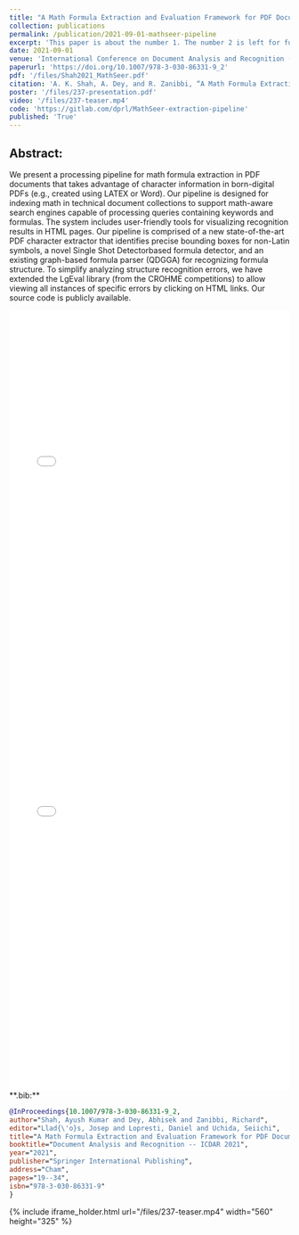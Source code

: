 ```yaml
---
title: "A Math Formula Extraction and Evaluation Framework for PDF Documents"
collection: publications
permalink: /publication/2021-09-01-mathseer-pipeline
excerpt: 'This paper is about the number 1. The number 2 is left for future work.'
date: 2021-09-01
venue: 'International Conference on Document Analysis and Recognition (ICDAR)'
paperurl: 'https://doi.org/10.1007/978-3-030-86331-9_2'
pdf: '/files/Shah2021_MathSeer.pdf'
citation: 'A. K. Shah, A. Dey, and R. Zanibbi, “A Math Formula Extraction and Evaluation Framework for PDF Documents,” in Document Analysis and Recognition – ICDAR 2021, Cham, 2021, pp. 19–34. doi: 10.1007/978-3-030-86331-9_2.'
poster: '/files/237-presentation.pdf'
video: '/files/237-teaser.mp4'
code: 'https://gitlab.com/dprl/MathSeer-extraction-pipeline'
published: 'True'
---
```


## Abstract:

We present a processing pipeline for math formula extraction in PDF documents that takes advantage of character information
in born-digital PDFs (e.g., created using LATEX or Word). Our pipeline
is designed for indexing math in technical document collections to support math-aware search engines capable of processing queries containing
keywords and formulas. The system includes user-friendly tools for visualizing recognition results in HTML pages. Our pipeline is comprised
of a new state-of-the-art PDF character extractor that identifies precise
bounding boxes for non-Latin symbols, a novel Single Shot Detectorbased formula detector, and an existing graph-based formula parser (QDGGA) for recognizing formula structure. To simplify analyzing structure recognition errors, we have extended the LgEval library (from the
CROHME competitions) to allow viewing all instances of specific errors
by clicking on HTML links. Our source code is publicly available.

<iframe src="/files/237-presentation.pdf" width="100%" height="600" frameborder="no" border="0" marginwidth="0" marginheight="0"></iframe>

<br>

<iframe src="/files/Shah2021_MathSeer.pdf" width="100%" height="800" frameborder="no" border="0" marginwidth="0" marginheight="0"></iframe>


<br>
**.bib:**

```bib
@InProceedings{10.1007/978-3-030-86331-9_2,
author="Shah, Ayush Kumar and Dey, Abhisek and Zanibbi, Richard",
editor="Llad{\'o}s, Josep and Lopresti, Daniel and Uchida, Seiichi",
title="A Math Formula Extraction and Evaluation Framework for PDF Documents",
booktitle="Document Analysis and Recognition -- ICDAR 2021",                 
year="2021",                                                                 
publisher="Springer International Publishing",                               
address="Cham",                                                              
pages="19--34",                                                              
isbn="978-3-030-86331-9"                                                     
}
```

{% include iframe_holder.html url="/files/237-teaser.mp4" width="560" height="325" %}
